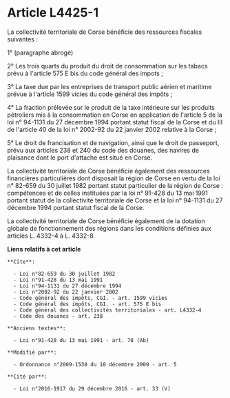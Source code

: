 # Article L4425-1

La collectivité territoriale de Corse bénéficie des ressources fiscales suivantes : 

1° (paragraphe abrogé) 

2° Les trois quarts du produit du droit de consommation sur les tabacs prévu à l'article 575 E bis du code général des
impots ; 

3° La taxe due par les entreprises de transport public aérien et maritime prévue à l'article 1599 vicies du code général des
impôts ; 

4° La fraction prélevée sur le produit de la taxe intérieure sur les produits pétroliers mis à la consommation en Corse en
application de l'article 5 de la loi n° 94-1131 du 27 décembre 1994 portant statut fiscal de la Corse et du III de l'article
40 de la loi n° 2002-92 du 22 janvier 2002 relative à la Corse ; 

5° Le droit de francisation et de navigation, ainsi que le droit de passeport, prévu aux articles 238 et 240 du code des
douanes, des navires de plaisance dont le port d'attache est situé en Corse. 

La collectivité territoriale de Corse bénéficie également des ressources financières particulières dont disposait la région
de Corse en vertu de la loi n° 82-659 du 30 juillet 1982 portant statut particulier de la région de Corse : compétences et de
celles instituées par la loi n° 91-428 du 13 mai 1991 portant statut de la collectivité territoriale de Corse et la loi n°
94-1131 du 27 décembre 1994 portant statut fiscal de la Corse. 

La collectivité territoriale de Corse bénéficie également de la dotation globale de fonctionnement des régions dans les
conditions définies aux articles L. 4332-4 à L. 4332-8.

**Liens relatifs à cet article**

	**Cite**:

	  - Loi n°82-659 du 30 juillet 1982
	  - Loi n°91-428 du 13 mai 1991
	  - Loi n°94-1131 du 27 décembre 1994
	  - Loi n°2002-92 du 22 janvier 2002
	  - Code général des impôts, CGI. - art. 1599 vicies
	  - Code général des impôts, CGI. - art. 575 E bis
	  - Code général des collectivités territoriales - art. L4332-4
	  - Code des douanes - art. 238

	**Anciens textes**:

	  - Loi n°91-428 du 13 mai 1991 - art. 78 (Ab)

	**Modifié par**:

	  - Ordonnance n°2009-1530 du 10 décembre 2009 - art. 5

	**Cité par**:

	  - Loi n°2016-1917 du 29 décembre 2016 - art. 33 (V)
